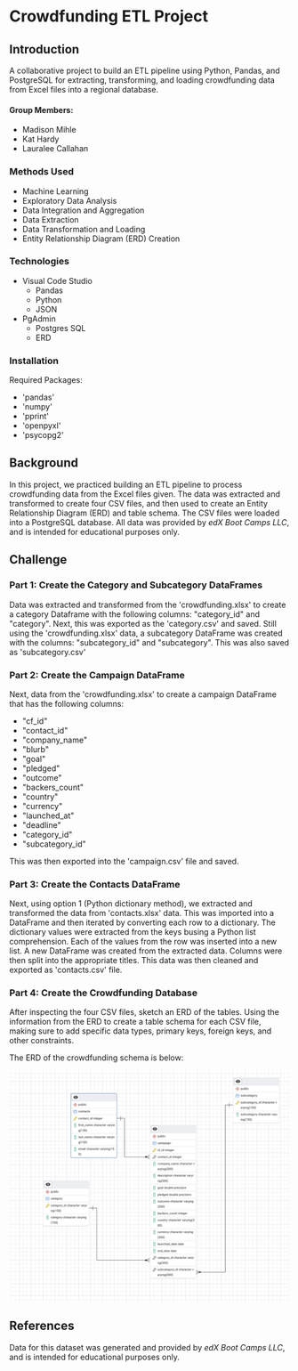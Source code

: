 # Crowdfunding ETL Project 
## Introduction
A collaborative project to build an ETL pipeline using Python, Pandas, and PostgreSQL for extracting, transforming, and loading crowdfunding data from Excel files into a regional database.

#### Group Members: 
* Madison Mihle 
* Kat Hardy 
* Lauralee Callahan 

### Methods Used
* Machine Learning
* Exploratory Data Analysis 
* Data Integration and Aggregation 
* Data Extraction 
* Data Transformation and Loading
* Entity Relationship Diagram (ERD) Creation 

### Technologies 
* Visual Code Studio 
    * Pandas 
    * Python 
    * JSON 
* PgAdmin 
    * Postgres SQL 
    * ERD

### Installation 
Required Packages: 
* 'pandas'
* 'numpy'
* 'pprint'
* 'openpyxl'
* 'psycopg2' 

## Background
In this project, we practiced building an ETL pipeline to process crowdfunding data from the Excel files given. The data was extracted and transformed to create four CSV files, and then used to create an Entity Relationship Diagram (ERD) and table schema. The CSV files were loaded into a PostgreSQL database. All data was provided by _edX Boot Camps LLC_, and is intended for educational purposes only.

## Challenge 
### Part 1: Create the Category and Subcategory DataFrames
Data was extracted and transformed from the 'crowdfunding.xlsx' to create a category Dataframe with the following columns: "category_id" and "category". Next, this was exported as the 'category.csv' and saved. Still using the 'crowdfunding.xlsx' data, a subcategory DataFrame was created with the columns: "subcategory_id" and "subcategory". This was also saved as 'subcategory.csv'

### Part 2: Create the Campaign DataFrame
Next, data from the 'crowdfunding.xlsx' to create a campaign DataFrame that has the following columns: 
* "cf_id"
* "contact_id"
* "company_name" 
* "blurb" 
* "goal"
* "pledged" 
* "outcome" 
* "backers_count"
* "country" 
* "currency"
* "launched_at" 
* "deadline" 
* "category_id" 
* "subcategory_id"

This was then exported into the 'campaign.csv' file and saved. 

### Part 3: Create the Contacts DataFrame
Next, using option 1 (Python dictionary method), we extracted and transformed the data from 'contacts.xlsx' data. This was imported into a DataFrame and then iterated by converting each row to a dictionary. The dictionary values were extracted from the keys busing a Python list comprehension. Each of the values from the row was inserted into a new list. A new DataFrame was created from the extracted data. Columns were then split into the appropriate titles. This data was then cleaned and exported as 'contacts.csv' file. 

### Part 4: Create the Crowdfunding Database 
After inspecting the four CSV files, sketch an ERD of the tables. Using the information from the ERD to create a table schema for each CSV file, making sure to add specific data types, primary keys, foreign keys, and other constraints. 

The ERD of the crowdfunding schema is below: 

![alt text](https://github.com/maddieemihle/Crowdfunding_ETL/blob/main/Resources/ERD.png?raw=true) 

## References 
Data for this dataset was generated and provided by _edX Boot Camps LLC_, and is intended for educational purposes only.
